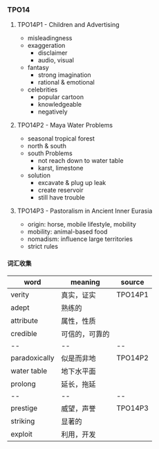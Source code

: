 
### TPO14

1. TPO14P1 - Children and Advertising
    - misleadingness
    - exaggeration
        - disclaimer
        - audio, visual
    - fantasy
        - strong imagination
        - rational & emotional
    - celebrities
        - popular cartoon
        - knowledgeable
        - negatively

2. TPO14P2 - Maya Water Problems
    - seasonal tropical forest
    - north & south
    - south Problems
        - not reach down to water table
        - karst, limestone
    - solution
        - excavate & plug up leak
        - create reservoir
        - still have trouble

3. TPO14P3 - Pastoralism in Ancient Inner Eurasia
    - origin: horse, mobile lifestyle, mobility
    - mobility: animal-based food
    - nomadism: influence large territories
    - strict rules



#### 词汇收集
word|meaning|source
--|--|--
verity|真实，证实|TPO14P1
adept|熟练的
attribute|属性，性质
credible|可信的，可靠的
--|--|--
paradoxically|似是而非地|TPO14P2
water table|地下水平面
prolong|延长，拖延
--|--|--
prestige|威望，声誉|TPO14P3
striking|显著的
exploit|利用，开发
